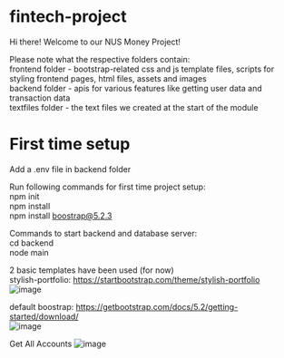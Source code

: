 # fintech-project
Hi there! Welcome to our NUS Money Project!

Please note what the respective folders contain:<br />
frontend folder - bootstrap-related css and js template files, scripts for styling frontend pages, html files, assets and images<br />
backend folder - apis for various features like getting user data and transaction data<br />
textfiles folder - the text files we created at the start of the module

# First time setup
Add a .env file in backend folder

Run following commands for first time project setup:<br />
npm init<br />
npm install <br />
npm install boostrap@5.2.3

Commands to start backend and database server:<br />
cd backend<br />
node main

2 basic templates have been used (for now)<br />
stylish-portfolio: https://startbootstrap.com/theme/stylish-portfolio<br />
![image](https://github.com/case141/fintech-project/assets/7495242/cddca837-3f7b-4383-bacb-88fc274f1cfc)

default boostrap: https://getbootstrap.com/docs/5.2/getting-started/download/<br />
![image](https://github.com/case141/fintech-project/assets/7495242/beea48c0-8ff7-45c9-b55c-befeece1b272)

Get All Accounts
![image](https://github.com/case141/fintech-project/assets/7495242/54493ecf-240b-4bcd-ab4a-96e99ae264b5)
